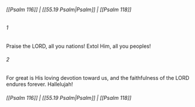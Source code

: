 
###### [[Psalm 116]] | [[55.19 Psalm|Psalm]] | [[Psalm 118]]

###### 1
Praise the LORD, all you nations! Extol Him, all you peoples!
###### 2
For great is His loving devotion toward us, and the faithfulness of the LORD endures forever. Hallelujah!

###### [[Psalm 116]] | [[55.19 Psalm|Psalm]] | [[Psalm 118]]
